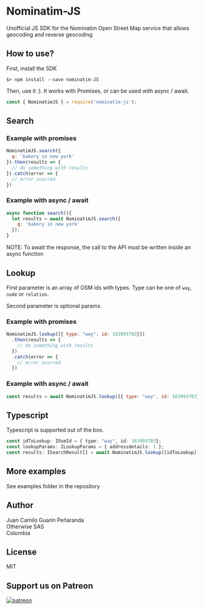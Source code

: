 # Nominatim-JS

Unofficial JS SDK for the Nominatim Open Street Map service that allows geocoding and reverse geocoding

## How to use?

First, install the SDK
``` 
$> npm install --save nominatim-JS
```

Then, use it :). It works with Promises, or can be used with async / await.

```js
const { NominatimJS } = require('nominatim-js');
```

## Search

### Example with promises

```js
NominatimJS.search({
  q: 'bakery in new york'
}).then(results => {
  // do something with results
}).catch(error => {
  // error ocurred
})
```

### Example with async / await

```js
async function search(){
  let results = await NominatimJS.search({
    q: 'bakery in new york'
  });
}
```
NOTE: To await the response, the call to the API must be written inside an async function

## Lookup

First parameter is an array of OSM ids with types. Type can be one of `way`, `node` or `relation`.

Second parameter is optional params.  

### Example with promises

```js
NominatimJS.lookup([{ type: "way", id: 163993703}])
  .then(results => {
    // do something with results
  })
  .catch(error => {
    // error ocurred
  })

```

### Example with async / await

```js
const results = await NominatimJS.lookup([{ type: "way", id: 163993703}]);
```

## Typescript

Typescript is supported out of the box. 

```typescript
const idToLookup: IOsmId = { type: "way", id: 163993703};
const lookupParams: ILookupParams = { addressdetails: 1 };
const results: ISearchResult[] = await NominatimJS.lookup([idToLookup], lookupParams);
```


## More examples 

See examples folder in the repository

## Author

Juan Camilo Guarín Peñaranda  
Otherwise SAS   
Colombia  

## License

MIT

## Support us on Patreon
[![patreon](./repo/patreon.png)](https://patreon.com/owsas)
